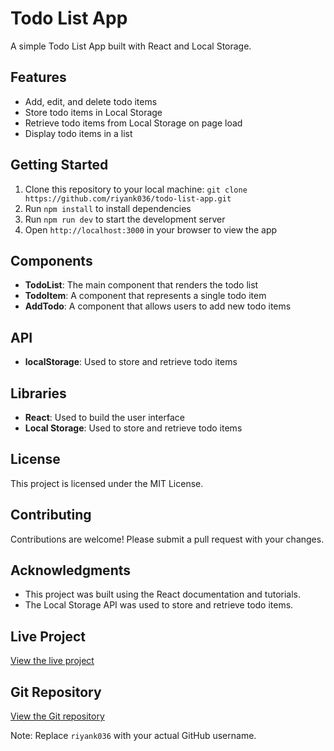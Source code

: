 # Todo List App

A simple Todo List App built with React and Local Storage.

## Features

* Add, edit, and delete todo items
* Store todo items in Local Storage
* Retrieve todo items from Local Storage on page load
* Display todo items in a list

## Getting Started

1. Clone this repository to your local machine: `git clone https://github.com/riyank036/todo-list-app.git`
2. Run `npm install` to install dependencies
3. Run `npm run dev` to start the development server
4. Open `http://localhost:3000` in your browser to view the app

## Components

* **TodoList**: The main component that renders the todo list
* **TodoItem**: A component that represents a single todo item
* **AddTodo**: A component that allows users to add new todo items

## API

* **localStorage**: Used to store and retrieve todo items

## Libraries

* **React**: Used to build the user interface
* **Local Storage**: Used to store and retrieve todo items

## License

This project is licensed under the MIT License.

## Contributing

Contributions are welcome! Please submit a pull request with your changes.

## Acknowledgments

* This project was built using the React documentation and tutorials.
* The Local Storage API was used to store and retrieve todo items.

## Live Project

[View the live project](https://todo-list-app-036.netlify.app/)

## Git Repository

[View the Git repository](https://github.com/riyank036/todo-list-app)

Note: Replace `riyank036` with your actual GitHub username.